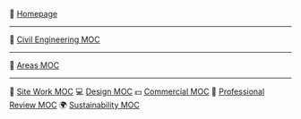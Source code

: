 🏡 [Homepage](_index)

---
🔧 [Civil Engineering MOC](notes/Civil%20Engineering%20MOC/Civil%20Engineering%20MOC.md)

---
📖 [Areas MOC](notes/Areas%20MOC.md)

---

🔨 [Site Work MOC](notes/Civil%20Engineering%20MOC/Site%20Work%20MOC/Site%20Work%20MOC.md)
💻 [Design MOC](notes/Civil%20Engineering%20MOC/Design%20MOC/Design%20MOC.md)
💵 [Commercial MOC](notes/Civil%20Engineering%20MOC/Commercial%20MOC/Commercial%20MOC.md)
🏫 [Professional Review MOC](notes/Professional%20Review%20MOC.md)
🌍 [Sustainability MOC](notes/Sustainability%20MOC.md)


